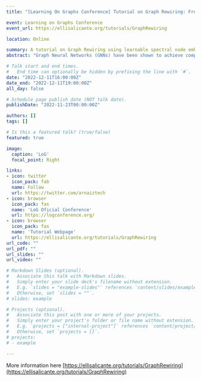 ```yaml
---
title: "[Learning On Graphs Conference] Tutorial on Graph Rewiring: From Theory to Applications in Fairness"

event: Learning on Graphs Conference
event_url: https://ellisalicante.org/tutorials/GraphRewiring

location: Online 

summary: A tutorial on Graph Rewiring using learnable spectral node embeddings and distances. We first explain the introductions to spectral theory, then we go trought the proposed methods for transductive rewiring, then we delve into how to performe inductive rewiring in graphs using DiffWire and we finally explain the implications of rewiring in Algorithmic Fairness [Accepted Academic Tutorial].
abstract: "Graph Neural Networks (GNNs) have been shown to achieve competitive results to tackle graph-related tasks, such as node and graph classification, link prediction and node and graph clustering in a variety of domains. Most GNNs use a message passing framework and hence are called MPNNs. Despite their promising results, MPNNs have been reported to suffer from over-smoothing, over-squashing and under-reaching. Graph rewiring and graph pooling have been proposed in the literature as solutions to address these limitations. Many graph rewiring methods rely on edge sampling strategies: first, the edges are assigned new weights according to a *relevance function* and then they are re-sampled according to the new weights to retain the most relevant edges (i.e. those with larger weights). Edge relevance might be computed in different ways, including randomly, based on similarity or on the edge's curvature. This tutorial provides an overview of the most relevant techniques proposed in the literature for graph rewiring based on diffusion, curvature or spectral concepts. It will explain their relationship and will present the most relevant state-of-the-art techniques and their application to different domains. The tutorial will outline open questions in this field, both from a theoretical and ethical perspective. The tutorial will end with a panel which will give the opportunity to attendees to engage in a discussion with a diverse set scientists with different technical perspectives, levels of seniority, and institutional and geographic affiliations."

# Talk start and end times.
#   End time can optionally be hidden by prefixing the line with `#`.
date: "2022-12-11T16:00:00Z"
date_end: "2022-12-11T19:00:00Z"
all_day: false

# Schedule page publish date (NOT talk date).
publishDate: "2022-11-23T00:00:00Z"

authors: []
tags: []

# Is this a featured talk? (true/false)
featured: true

image:
  caption: 'LoG'
  focal_point: Right

links:
- icon: twitter
  icon_pack: fab
  name: Follow
  url: https://twitter.com/arnaiztech
- icon: browser
  icon_pack: fas
  name: 'LoG Oficial Conference'
  url: https://logconference.org/
- icon: browser
  icon_pack: fas
  name: 'Tutorial Webpage'
  url: https://ellisalicante.org/tutorials/GraphRewiring
url_code: ""
url_pdf: ""
url_slides: ""
url_video: ""

# Markdown Slides (optional).
#   Associate this talk with Markdown slides.
#   Simply enter your slide deck's filename without extension.
#   E.g. `slides = "example-slides"` references `content/slides/example-slides.md`.
#   Otherwise, set `slides = ""`.
# slides: example

# Projects (optional).
#   Associate this post with one or more of your projects.
#   Simply enter your project's folder or file name without extension.
#   E.g. `projects = ["internal-project"]` references `content/project/deep-learning/index.md`.
#   Otherwise, set `projects = []`.
# projects:
# - example

---
```



More information here [https://ellisalicante.org/tutorials/GraphRewiring](https://ellisalicante.org/tutorials/GraphRewiring)

